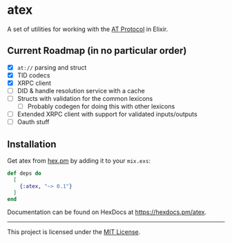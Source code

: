 # atex

A set of utilities for working with the [AT Protocol](https://atproto.com) in
Elixir.

## Current Roadmap (in no particular order)

- [x] `at://` parsing and struct
- [x] TID codecs
- [x] XRPC client
- [ ] DID & handle resolution service with a cache
- [ ] Structs with validation for the common lexicons
  - [ ] Probably codegen for doing this with other lexicons
- [ ] Extended XRPC client with support for validated inputs/outputs
- [ ] Oauth stuff

## Installation

Get atex from [hex.pm](https://hex.pm) by adding it to your `mix.exs`:

```elixir
def deps do
  [
    {:atex, "~> 0.1"}
  ]
end
```

Documentation can be found on HexDocs at https://hexdocs.pm/atex.

---

This project is licensed under the [MIT License](./LICENSE).
